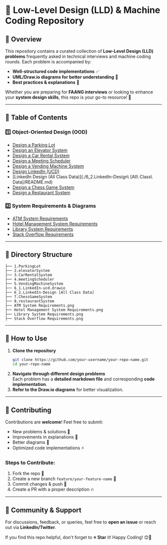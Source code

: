 # 🚀 Low-Level Design (LLD) & Machine Coding Repository

## 🎯 Overview

This repository contains a curated collection of **Low-Level Design (LLD) problems** frequently asked in technical interviews and machine coding rounds. Each problem is accompanied by:

- **Well-structured code implementations** ✅
- **UML/Draw.io diagrams for better understanding** 🎨
- **Best practices & explanations** 📘

Whether you are preparing for **FAANG interviews** or looking to enhance your **system design skills**, this repo is your go-to resource! 🚀

---

## 📌 Table of Contents

### 1️⃣ Object-Oriented Design (OOD)
- [Design a Parking Lot](./1.ParkingLot/README.md)
- [Design an Elevator System](./2.elevatorSystem/README.md)
- [Design a Car Rental System](./3.CarRentalSystem/README.md)
- [Design a Meeting Scheduler](./4.meetingScheduler/README.md)
- [Design a Vending Machine System](./5.VendingMachineSystem/README.md)
- [Design LinkedIn (UCD)](./6_1.LinkedIn-ucd.drawio/README.md)
- [LinkedIn Design (All Class Data)](./6_2.LinkedIn-Design\ [All\ Class\ Data]/README.md)
- [Design a Chess Game System](./7.ChessGameSystem/README.md)
- [Design a Restaurant System](./8.restaurantSystem/README.md)

### 2️⃣ System Requirements & Diagrams
- [ATM System Requirements](./ATM%20System%20Requirements.png)
- [Hotel Management System Requirements](./Hotel%20Management%20System%20Requirements.png)
- [Library System Requirements](./Library%20System%20Requirements.png)
- [Stack Overflow Requirements](./Stack%20Overflow%20Requirements.png)

---

## 📂 Directory Structure

```
├── 1.ParkingLot
├── 2.elevatorSystem
├── 3.CarRentalSystem
├── 4.meetingScheduler
├── 5.VendingMachineSystem
├── 6_1.LinkedIn-ucd.drawio
├── 6_2.LinkedIn-Design [All Class Data]
├── 7.ChessGameSystem
├── 8.restaurantSystem
├── ATM System Requirements.png
├── Hotel Management System Requirements.png
├── Library System Requirements.png
├── Stack Overflow Requirements.png
```

---

## 📜 How to Use

1. **Clone the repository**
   ```sh
   git clone https://github.com/your-username/your-repo-name.git
   cd your-repo-name
   ```
2. **Navigate through different design problems**  
   Each problem has a **detailed markdown file** and corresponding **code implementation**.
3. **Refer to the Draw.io diagrams** for better visualization.

---

## 🤝 Contributing

Contributions are **welcome**! Feel free to submit:
- New problems & solutions 📂
- Improvements in explanations 📝
- Better diagrams 🎨
- Optimized code implementations ⚡

### Steps to Contribute:
1. Fork the repo 🍴
2. Create a new branch `feature/your-feature-name` 🌿
3. Commit changes & push 🚀
4. Create a PR with a proper description 🔥

---

## 📢 Community & Support

For discussions, feedback, or queries, feel free to **open an issue** or reach out via **LinkedIn/Twitter**.

If you find this repo helpful, don't forget to **⭐ Star** it! Happy Coding! 😊🚀

